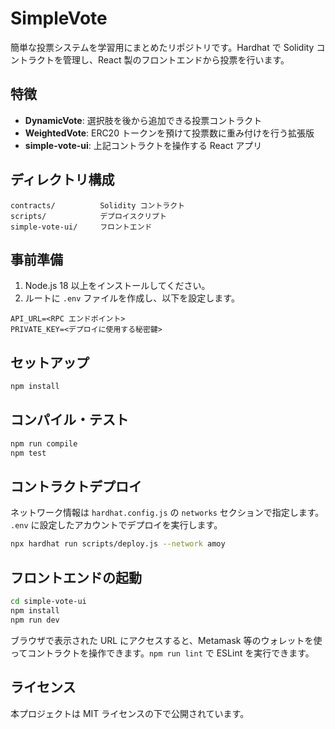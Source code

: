 # SimpleVote

簡単な投票システムを学習用にまとめたリポジトリです。Hardhat で Solidity コントラクトを管理し、React 製のフロントエンドから投票を行います。

## 特徴

- **DynamicVote**: 選択肢を後から追加できる投票コントラクト
- **WeightedVote**: ERC20 トークンを預けて投票数に重み付けを行う拡張版
- **simple-vote-ui**: 上記コントラクトを操作する React アプリ

## ディレクトリ構成

```
contracts/          Solidity コントラクト
scripts/            デプロイスクリプト
simple-vote-ui/     フロントエンド
```

## 事前準備

1. Node.js 18 以上をインストールしてください。
2. ルートに `.env` ファイルを作成し、以下を設定します。

```
API_URL=<RPC エンドポイント>
PRIVATE_KEY=<デプロイに使用する秘密鍵>
```

## セットアップ

```bash
npm install
```

## コンパイル・テスト

```bash
npm run compile
npm test
```

## コントラクトデプロイ

ネットワーク情報は `hardhat.config.js` の `networks` セクションで指定します。 `.env` に設定したアカウントでデプロイを実行します。

```bash
npx hardhat run scripts/deploy.js --network amoy
```

## フロントエンドの起動

```bash
cd simple-vote-ui
npm install
npm run dev
```

ブラウザで表示された URL にアクセスすると、Metamask 等のウォレットを使ってコントラクトを操作できます。`npm run lint` で ESLint を実行できます。

## ライセンス

本プロジェクトは MIT ライセンスの下で公開されています。
